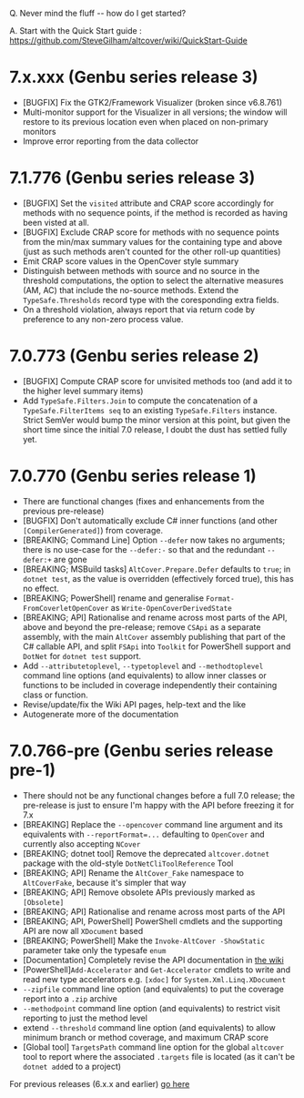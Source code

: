 Q. Never mind the fluff -- how do I get started?

A. Start with the Quick Start guide : https://github.com/SteveGilham/altcover/wiki/QuickStart-Guide

# 7.x.xxx (Genbu series release 3)
* [BUGFIX] Fix the GTK2/Framework Visualizer (broken since v6.8.761)
* Multi-monitor support for the Visualizer in all versions; the window will restore to its previous location even when placed on non-primary monitors
* Improve error reporting from the data collector

# 7.1.776 (Genbu series release 3)
* [BUGFIX] Set the `visited` attribute and CRAP score accordingly for methods with no sequence points, if the method is recorded as having been visted at all.
* [BUGFIX] Exclude CRAP score for methods with no sequence points from the min/max summary values for the containing type and above (just as such methods aren't counted for the other roll-up quantities)
* Emit CRAP score values in the OpenCover style summary
* Distinguish between methods with source and no source in the threshold computations, the option to select the alternative measures (AM, AC) that include the no-source methods.  Extend the `TypeSafe.Thresholds` record type with the coresponding  extra fields.
* On a threshold violation, always report that via return code by preference to any non-zero process value.

# 7.0.773 (Genbu series release 2)
* [BUGFIX] Compute CRAP score for unvisited methods too (and add it to the higher level summary items)
* Add `TypeSafe.Filters.Join` to compute the concatenation of a `TypeSafe.FilterItems seq` to an existing `TypeSafe.Filters` instance.  Strict SemVer would bump the minor version at this point, but given the short time since the initial 7.0 release, I doubt the dust has settled fully yet.

# 7.0.770 (Genbu series release 1)
* There are functional changes (fixes and enhancements from the previous pre-release)
* [BUGFIX] Don't automatically exclude C# inner functions (and other `[CompilerGenerated]`) from coverage.
* [BREAKING; Command Line] Option `--defer` now takes no arguments; there is no use-case for the `--defer:-` so that and the redundant `--defer:+` are gone
* [BREAKING; MSBuild tasks] `AltCover.Prepare.Defer` defaults to `true`; in `dotnet test`, as the value is overridden (effectively forced true), this has no effect.
* [BREAKING; PowerShell] rename and generalise `Format-FromCoverletOpenCover` as `Write-OpenCoverDerivedState`
* [BREAKING; API] Rationalise and rename across most parts of the API, above and beyond the pre-release; remove `CSApi` as a separate assembly, with the main `AltCover` assembly publishing that part of the C# callable API, and split `FSApi` into `Toolkit` for PowerShell support and `DotNet` for `dotnet test` support.
* Add `--attributetoplevel`, `--typetoplevel`  and `--methodtoplevel` command line options (and equivalents) to allow inner classes or functions to be included in coverage independently their containing class or function.
* Revise/update/fix the Wiki API pages, help-text and the like
* Autogenerate more of the documentation

# 7.0.766-pre (Genbu series release pre-1)

* There should not be any functional changes before a full 7.0 release; the pre-release is just to ensure I'm happy with the API before freezing it for 7.x
* [BREAKING] Replace the `--opencover` command line argument and its equivalents with `--reportFormat=...` defaulting to `OpenCover` and currently also accepting `NCover`
* [BREAKING; dotnet tool] Remove the deprecated `altcover.dotnet` package with the old-style `DotNetCliToolReference` Tool
* [BREAKING; API] Rename the `AltCover_Fake` namespace to `AltCoverFake`, because it's simpler that way
* [BREAKING; API] Remove obsolete APIs previously marked as `[Obsolete]`
* [BREAKING; API] Rationalise and rename across most parts of the API
* [BREAKING; API, PowerShell] PowerShell cmdlets and the supporting API are now all `XDocument` based
* [BREAKING; PowerShell] Make the `Invoke-AltCover -ShowStatic` parameter take only the typesafe `enum`
* [Documentation] Completely revise the API documentation in [the wiki](https://github.com/SteveGilham/altcover/wiki)
* [PowerShell]`Add-Accelerator` and `Get-Accelerator` cmdlets to write and read new type accelerators e.g. `[xdoc]` for `System.Xml.Linq.XDocument`
*  `--zipfile` command line option (and equivalents) to put the coverage report into a `.zip` archive
* `--methodpoint` command line option (and equivalents) to restrict visit reporting to just the method level
* extend `--threshold` command line option (and equivalents) to allow minimum branch or method coverage, and maximum CRAP score
* [Global tool] `TargetsPath` command line option for the global `altcover` tool to report where the associated `.targets` file is located (as it can't be `dotnet add`ed to a project)


For previous releases (6.x.x and earlier) [go here](https://github.com/SteveGilham/altcover/blob/master/ReleaseNotes%20-%20Previously.md)